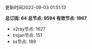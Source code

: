 更新时间2022-09-03 01:51:13

**总订阅: 64**
**总节点: 9594**
**有效节点: 1967**
- v2ray节点: 1627
- trojan节点: 151
- ss节点: 189
